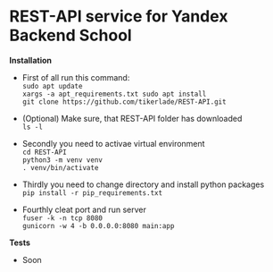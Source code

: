 # REST-API service for Yandex Backend School

**Installation**

- First of all run this command:</br>
`sudo apt update`</br>
`xargs -a apt_requirements.txt sudo apt install`</br>
`git clone https://github.com/tikerlade/REST-API.git`

- (Optional) Make sure, that REST-API folder has downloaded</br>
`ls -l`

- Secondly you need to activae virtual environment</br>
`cd REST-API`</br>
`python3 -m venv venv`</br>
`. venv/bin/activate`

- Thirdly you need to change directory and install python packages</br>
`pip install -r pip_requirements.txt`

- Fourthly cleat port and run server</br>
`fuser -k -n tcp 8080`</br>
`gunicorn -w 4 -b 0.0.0.0:8080 main:app`

**Tests**
- Soon
